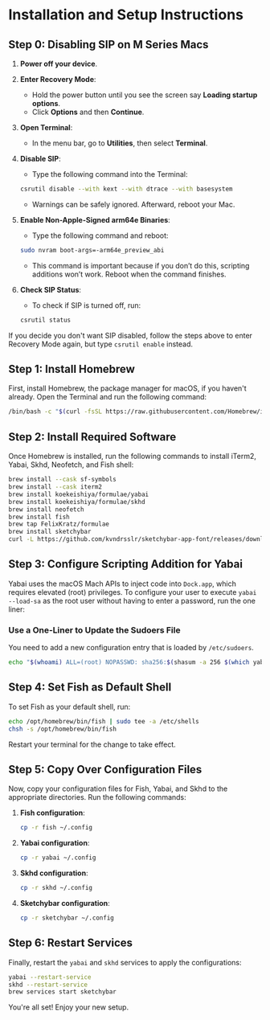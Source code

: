 # Installation and Setup Instructions

## Step 0: Disabling SIP on M Series Macs

1. **Power off your device**.

2. **Enter Recovery Mode**:

   - Hold the power button until you see the screen say **Loading startup options**.
   - Click **Options** and then **Continue**.

3. **Open Terminal**:

   - In the menu bar, go to **Utilities**, then select **Terminal**.

4. **Disable SIP**:

   - Type the following command into the Terminal:

   ```bash
   csrutil disable --with kext --with dtrace --with basesystem
   ```

   - Warnings can be safely ignored. Afterward, reboot your Mac.

5. **Enable Non-Apple-Signed arm64e Binaries**:

   - Type the following command and reboot:

   ```bash
   sudo nvram boot-args=-arm64e_preview_abi
   ```

   - This command is important because if you don’t do this, scripting additions won’t work. Reboot when the command finishes.

6. **Check SIP Status**:

   - To check if SIP is turned off, run:

   ```bash
   csrutil status
   ```

If you decide you don't want SIP disabled, follow the steps above to enter Recovery Mode again, but type `csrutil enable` instead.

## Step 1: Install Homebrew

First, install Homebrew, the package manager for macOS, if you haven't already. Open the Terminal and run the following command:

```bash
/bin/bash -c "$(curl -fsSL https://raw.githubusercontent.com/Homebrew/install/HEAD/install.sh)"
```

## Step 2: Install Required Software

Once Homebrew is installed, run the following commands to install iTerm2, Yabai, Skhd, Neofetch, and Fish shell:

```bash
brew install --cask sf-symbols
brew install --cask iterm2
brew install koekeishiya/formulae/yabai
brew install koekeishiya/formulae/skhd
brew install neofetch
brew install fish
brew tap FelixKratz/formulae
brew install sketchybar
curl -L https://github.com/kvndrsslr/sketchybar-app-font/releases/download/v1.0.23/sketchybar-app-font.ttf -o $HOME/Library/Fonts/sketchybar-app-font.ttf
```

## Step 3: Configure Scripting Addition for Yabai

Yabai uses the macOS Mach APIs to inject code into `Dock.app`, which requires elevated (root) privileges. To configure your user to execute `yabai --load-sa` as the root user without having to enter a password, run the one liner:

### Use a One-Liner to Update the Sudoers File

You need to add a new configuration entry that is loaded by `/etc/sudoers`.

```bash
echo "$(whoami) ALL=(root) NOPASSWD: sha256:$(shasum -a 256 $(which yabai) | cut -d " " -f 1) $(which yabai) --load-sa" | sudo tee /private/etc/sudoers.d/yabai
```

## Step 4: Set Fish as Default Shell

To set Fish as your default shell, run:

```bash
echo /opt/homebrew/bin/fish | sudo tee -a /etc/shells
chsh -s /opt/homebrew/bin/fish
```

Restart your terminal for the change to take effect.

## Step 5: Copy Over Configuration Files

Now, copy your configuration files for Fish, Yabai, and Skhd to the appropriate directories. Run the following commands:

1. **Fish configuration**:

   ```bash
   cp -r fish ~/.config
   ```

2. **Yabai configuration**:

   ```bash
   cp -r yabai ~/.config
   ```

3. **Skhd configuration**:

   ```bash
   cp -r skhd ~/.config
   ```

4. **Sketchybar configuration**:

   ```bash
   cp -r sketchybar ~/.config
   ```

## Step 6: Restart Services

Finally, restart the `yabai` and `skhd` services to apply the configurations:

```bash
yabai --restart-service
skhd --restart-service
brew services start sketchybar
```

You're all set! Enjoy your new setup.
